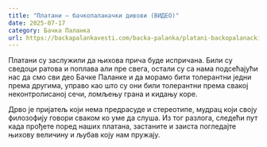```yaml
---
title: "Платани – бачкопаланачки дивови (ВИДЕО)"
date: 2025-07-17
category: Бачка Паланка
url: https://backapalankavesti.com/backa-palanka/platani-backopalanacki-divovi-video/
---
```


Платани су заслужили да њихова прича буде испричана. Били су сведоци ратова и поплава али пре свега, остали су са нама подсећајући нас да смо сви део Бачке Паланке и да морамо бити толерантни једни према другима, управо као што су они били толерантни према свакој неконтролисаној сечи, ломљењу грана и кидању коре.

Дрво је пријатељ који нема предрасуде и стереотипе, мудрац који своју филозофију говори сваком ко уме да слуша. Из тог разлога, следећи пут када прођете поред наших платана, застаните и заиста погледајте њихову величину и љубав коју нам пружају.
